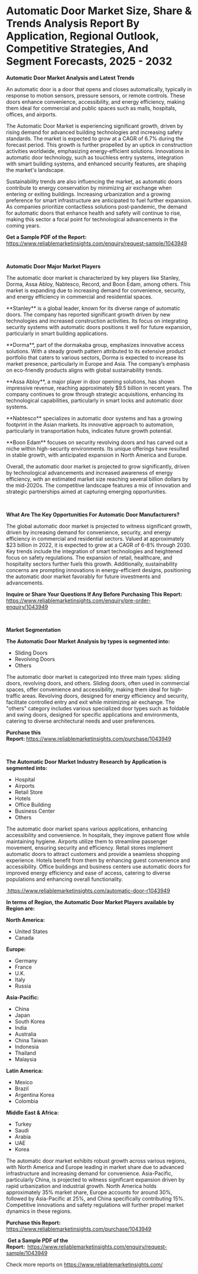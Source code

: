 <p><h1>Automatic Door Market Size, Share & Trends Analysis Report By Application, Regional Outlook, Competitive Strategies, And Segment Forecasts, 2025 - 2032</h1></p><p><strong>Automatic Door Market Analysis and Latest Trends</strong></p>
<p><p>An automatic door is a door that opens and closes automatically, typically in response to motion sensors, pressure sensors, or remote controls. These doors enhance convenience, accessibility, and energy efficiency, making them ideal for commercial and public spaces such as malls, hospitals, offices, and airports.</p><p>The Automatic Door Market is experiencing significant growth, driven by rising demand for advanced building technologies and increasing safety standards. The market is expected to grow at a CAGR of 6.7% during the forecast period. This growth is further propelled by an uptick in construction activities worldwide, emphasizing energy-efficient solutions. Innovations in automatic door technology, such as touchless entry systems, integration with smart building systems, and enhanced security features, are shaping the market's landscape.</p><p>Sustainability trends are also influencing the market, as automatic doors contribute to energy conservation by minimizing air exchange when entering or exiting buildings. Increasing urbanization and a growing preference for smart infrastructure are anticipated to fuel further expansion. As companies prioritize contactless solutions post-pandemic, the demand for automatic doors that enhance health and safety will continue to rise, making this sector a focal point for technological advancements in the coming years.</p></p>
<p><strong>Get a Sample PDF of the Report:&nbsp;</strong> <a href="https://www.reliablemarketinsights.com/enquiry/request-sample/1043949?utm_campaign=1887&utm_medium=2&utm_source=Github&utm_content=ia&utm_term=22022025&utm_id=automatic-door">https://www.reliablemarketinsights.com/enquiry/request-sample/1043949</a></p>
<p>&nbsp;</p>
<p><strong>Automatic Door Major Market Players</strong></p>
<p><p>The automatic door market is characterized by key players like Stanley, Dorma, Assa Abloy, Nabtesco, Record, and Boon Edam, among others. This market is expanding due to increasing demand for convenience, security, and energy efficiency in commercial and residential spaces.</p><p>**Stanley** is a global leader, known for its diverse range of automatic doors. The company has reported significant growth driven by new technologies and increased construction activities. Its focus on integrating security systems with automatic doors positions it well for future expansion, particularly in smart building applications.</p><p>**Dorma**, part of the dormakaba group, emphasizes innovative access solutions. With a steady growth pattern attributed to its extensive product portfolio that caters to various sectors, Dorma is expected to increase its market presence, particularly in Europe and Asia. The company’s emphasis on eco-friendly products aligns with global sustainability trends.</p><p>**Assa Abloy**, a major player in door opening solutions, has shown impressive revenue, reaching approximately $9.5 billion in recent years. The company continues to grow through strategic acquisitions, enhancing its technological capabilities, particularly in smart locks and automatic door systems.</p><p>**Nabtesco** specializes in automatic door systems and has a growing footprint in the Asian markets. Its innovative approach to automation, particularly in transportation hubs, indicates future growth potential.</p><p>**Boon Edam** focuses on security revolving doors and has carved out a niche within high-security environments. Its unique offerings have resulted in stable growth, with anticipated expansion in North America and Europe.</p><p>Overall, the automatic door market is projected to grow significantly, driven by technological advancements and increased awareness of energy efficiency, with an estimated market size reaching several billion dollars by the mid-2020s. The competitive landscape features a mix of innovation and strategic partnerships aimed at capturing emerging opportunities.</p></p>
<p>&nbsp;</p>
<p><strong>What Are The Key Opportunities For Automatic Door Manufacturers?</strong></p>
<p><p>The global automatic door market is projected to witness significant growth, driven by increasing demand for convenience, security, and energy efficiency in commercial and residential sectors. Valued at approximately $23 billion in 2022, it is expected to grow at a CAGR of 6-8% through 2030. Key trends include the integration of smart technologies and heightened focus on safety regulations. The expansion of retail, healthcare, and hospitality sectors further fuels this growth. Additionally, sustainability concerns are prompting innovations in energy-efficient designs, positioning the automatic door market favorably for future investments and advancements.</p></p>
<p><strong>Inquire or Share Your Questions If Any Before Purchasing This Report:</strong> <a href="https://www.reliablemarketinsights.com/enquiry/pre-order-enquiry/1043949?utm_campaign=1887&utm_medium=2&utm_source=Github&utm_content=ia&utm_term=22022025&utm_id=automatic-door">https://www.reliablemarketinsights.com/enquiry/pre-order-enquiry/1043949</a></p>
<p>&nbsp;</p>
<p><strong>Market Segmentation</strong></p>
<p><strong>The Automatic Door Market Analysis by types is segmented into:</strong></p>
<p><ul><li>Sliding Doors</li><li>Revolving Doors</li><li>Others</li></ul></p>
<p><p>The automatic door market is categorized into three main types: sliding doors, revolving doors, and others. Sliding doors, often used in commercial spaces, offer convenience and accessibility, making them ideal for high-traffic areas. Revolving doors, designed for energy efficiency and security, facilitate controlled entry and exit while minimizing air exchange. The "others" category includes various specialized door types such as foldable and swing doors, designed for specific applications and environments, catering to diverse architectural needs and user preferences.</p></p>
<p><strong>Purchase this Report:&nbsp;</strong><a href="https://www.reliablemarketinsights.com/purchase/1043949?utm_campaign=1887&utm_medium=2&utm_source=Github&utm_content=ia&utm_term=22022025&utm_id=automatic-door">https://www.reliablemarketinsights.com/purchase/1043949</a></p>
<p>&nbsp;</p>
<p><strong>The Automatic Door Market Industry Research by Application is segmented into:</strong></p>
<p><ul><li>Hospital</li><li>Airports</li><li>Retail Store</li><li>Hotels</li><li>Office Building</li><li>Business Center</li><li>Others</li></ul></p>
<p><p>The automatic door market spans various applications, enhancing accessibility and convenience. In hospitals, they improve patient flow while maintaining hygiene. Airports utilize them to streamline passenger movement, ensuring security and efficiency. Retail stores implement automatic doors to attract customers and provide a seamless shopping experience. Hotels benefit from them by enhancing guest convenience and accessibility. Office buildings and business centers use automatic doors for improved energy efficiency and ease of access, catering to diverse populations and enhancing overall functionality.</p></p>
<p><a href="https://www.reliablemarketinsights.com/automatic-door-r1043949?utm_campaign=1887&utm_medium=2&utm_source=Github&utm_content=ia&utm_term=22022025&utm_id=automatic-door">&nbsp;https://www.reliablemarketinsights.com/automatic-door-r1043949</a></p>
<p><strong>In terms of Region, the Automatic Door Market Players available by Region are:</strong></p>
<p>
    <p> <strong> North America: </strong>
        <ul>
            <li>United States</li>
            <li>Canada</li>
        </ul>
        </p> 
    <p> <strong> Europe: </strong>
        <ul>
            <li>Germany</li>
            <li>France</li>
            <li>U.K.</li>
            <li>Italy</li>
            <li>Russia</li>
        </ul>
        </p> 
    <p> <strong> Asia-Pacific: </strong>
        <ul>
            <li>China</li>
            <li>Japan</li>
            <li>South Korea</li>
            <li>India</li>
            <li>Australia</li>
            <li>China Taiwan</li>
            <li>Indonesia</li>
            <li>Thailand</li>
            <li>Malaysia</li>
        </ul>
        </p> 
    <p> <strong> Latin America: </strong>
        <ul>
            <li>Mexico</li>
            <li>Brazil</li>
            <li>Argentina Korea</li>
            <li>Colombia</li>
        </ul>
        </p> 
    <p> <strong> Middle East & Africa: </strong>
        <ul>
            <li>Turkey</li>
            <li>Saudi</li>
            <li>Arabia</li>
            <li>UAE</li>
            <li>Korea</li>
        </ul>
    </p>
    </p>
<p><p>The automatic door market exhibits robust growth across various regions, with North America and Europe leading in market share due to advanced infrastructure and increasing demand for convenience. Asia-Pacific, particularly China, is projected to witness significant expansion driven by rapid urbanization and industrial growth. North America holds approximately 35% market share, Europe accounts for around 30%, followed by Asia-Pacific at 25%, and China specifically contributing 15%. Competitive innovations and safety regulations will further propel market dynamics in these regions.</p></p>
<p><strong>Purchase this Report: </strong><a href="https://www.reliablemarketinsights.com/purchase/1043949?utm_campaign=1887&utm_medium=2&utm_source=Github&utm_content=ia&utm_term=22022025&utm_id=automatic-door">https://www.reliablemarketinsights.com/purchase/1043949</a></p>
<p>&nbsp;<strong>Get a Sample PDF of the Report:&nbsp;&nbsp;</strong><a href="https://www.reliablemarketinsights.com/enquiry/request-sample/1043949?utm_campaign=1887&utm_medium=2&utm_source=Github&utm_content=ia&utm_term=22022025&utm_id=automatic-door">https://www.reliablemarketinsights.com/enquiry/request-sample/1043949</a></p>
<p><strong></strong></p>
<p>Check more reports on <a href="https://www.reliablemarketinsights.com/?utm_campaign=1887&utm_medium=2&utm_source=Github&utm_content=ia&utm_term=22022025&utm_id=automatic-door">https://www.reliablemarketinsights.com/</a></p>